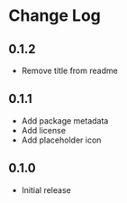 # Change Log

## 0.1.2
- Remove title from readme

## 0.1.1
- Add package metadata
- Add license
- Add placeholder icon

## 0.1.0
- Initial release
